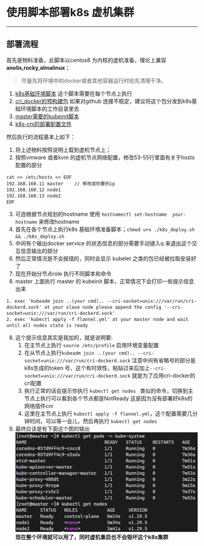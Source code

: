 # 使用脚本部署k8s 虚机集群
------
## 部署流程
首先是物料准备，此脚本以centos8 为内核的虚机准备，理论上兼容**anolis,rocky,almalinux**；
> 尽量先将环境中的docker或者其他容器运行时给先清理干净。
1. [k8s基础环境脚本](./k8s_deploy.sh) 这个脚本需要在每个节点上执行
2. [cri_docker的预构建包](https://github.com/Mirantis/cri-dockerd/releases/download/v0.3.14/cri-dockerd-0.3.14-3.el8.x86_64.rpm) 如果对github 连接不稳定，建议将这个包分发到k8s基础环境脚本的工作目录里去
3. [master需要的kubeinit脚本](./kubeinit.sh)
4. [k8s-cni的部署配置文件](./flannel.yml)

然后执行的流程基本上如下：
1. 将上述物料按照说明上载到虚机节点上；
2. 按照vmware 或者kvm 的虚机节点网络配置，修改53-55行里面有关于hosts配置的部分
```shell
cat >> /etc/hosts << EOF
192.168.160.11 master    // 修改成你要的ip
192.168.160.12 node1   
192.168.160.13 node2
EOF
```
3. 可选根据节点规划的hostname 使用 `hostnamectl set-hostname  your-hostname` 来修改hostname
3. 首先在各个节点上执行k8s 基础环境准备脚本；`chmod u+x ./k8s_deploy.sh && ./k8s_deploy.sh`
4. 中间有个输出docker service 的状态信息的部分需要手动键入q 来退出这个交互信息输出的部分
5. 然后正常情况是不会报错的，同时会显示 kubelet 之类的包已经被拉取安装好了
6. 现在开始分节点role 执行不同脚本和命令
7. master 上面执行 master 的 kubeinit 脚本，正常情况下会打印一些提示信息出来
```shell
1. exec 'kubeadm join ..(your cmd).. --cri-socket=unix:///var/run/cri-dockerd.sock' at your slave node please append the config '--cri-socket=unix:///var/run/cri-dockerd.sock' 
2. exec 'kubectl apply -f flannel.yml' at your master node and wait until all nodes state is ready 
```
8. 这个提示信息其实是我加的，就是说明要:
   1. 在主节点上执行 `source /etc/profile` 启用环境变量配置
   2. 在从节点上执行`kubeadm join ..(your cmd).. --cri-socket=unix:///var/run/cri-dockerd.sock` 注意中间有省略号的部分是k8s生成的token 号，这个有时效性，粘贴过来后加上`--cri-socket=unix:///var/run/cri-dockerd.sock` 就是为了应用cri-docker的cri配置
   3. 执行正常的话会提示你执行 `kubectl get nodes ` 类似的命令，切换到主节点上执行可以看到各个节点都是NotReady 这是因为没有部署好k8s的网络插件cni
   4. 这里在主节点上执行 `kubectl apply -f flannel.yml`，这个配置需要几分钟时间，可以等一会儿，然后再执行 `kubectl get nodes `
9. 最终应该是有下面这个图的输出
![k8s部署成功状态](../asset/k8s.png)
**现在整个环境就可以用了，同时虚机重启也不会毁坏这个k8s集群**